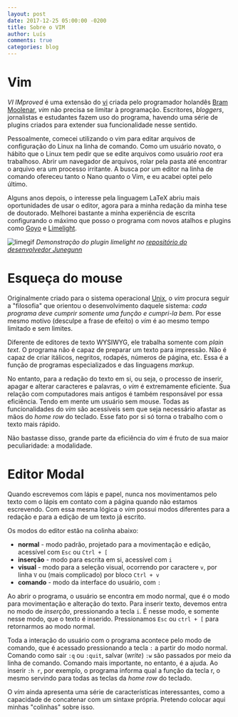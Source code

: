 ```yaml
---
layout: post
date: 2017-12-25 05:00:00 -0200
title: Sobre o VIM
author: Luís
comments: true
categories: blog
---
```

[vi]:https://pt.wikipedia.org/wiki/Vi
[BramMoolenar]:http://www.moolenaar.net/
[unix]:https://pt.wikipedia.org/wiki/Unix
[goyo]:https://github.com/junegunn/goyo.vim
[limelight]:https://github.com/junegunn/limelight.vim
[limegif]:https://camo.githubusercontent.com/fa4e9321be0b4a565ae84a66bae36e97545c101b/68747470733a2f2f7261772e6769746875622e636f6d2f6a756e6567756e6e2f692f6d61737465722f6c696d656c696768742e676966

# Vim 

*VI IMproved* é uma extensão do [vi][vi] criada pelo programador holandês [Bram Moolenar][BramMoolenar], *vim* não precisa se limitar à programação.
Escritores, *bloggers*, jornalistas e estudantes fazem uso do programa, havendo uma série de plugins criados para extender sua funcionalidade nesse sentido.

Pessoalmente, comecei utilizando o vim para editar arquivos de configuração do Linux na linha de comando.
Como um usuário novato, o hábito que o Linux tem pedir que se edite arquivos como usuário *root* era trabalhoso.
Abrir um navegador de arquivos, rolar pela pasta até encontrar o arquivo era um processo irritante.
A busca por um editor na linha de comando ofereceu tanto o Nano quanto o Vim, e eu acabei optei pelo último.

Alguns anos depois, o interesse pela linguagem LaTeX abriu mais oportunidades de usar o editor, agora para a minha redação da minha tese de doutorado.
Melhorei bastante a minha experiência de escrita configurando o máximo que posso o programa com novos atalhos e plugins como [Goyo][goyo] e [Limelight][limelight].

![limegif](https://camo.githubusercontent.com/fa4e9321be0b4a565ae84a66bae36e97545c101b/68747470733a2f2f7261772e6769746875622e636f6d2f6a756e6567756e6e2f692f6d61737465722f6c696d656c696768742e676966)
*Demonstração do plugin limelight no [repositório do desenvolvedor Junegunn][limelight]*

# Esqueça do mouse

Originalmente criado para o sistema operacional [Unix][unix], o *vim* procura seguir a "filosofia" que orientou o desenvolvimento daquele sistema: *cada programa deve cumprir somente uma função e cumpri-la bem*.
Por esse mesmo motivo (desculpe a frase de efeito) o *vim* é ao mesmo tempo limitado e sem limites.

Diferente de editores de texto WYSIWYG, ele trabalha somente com *plain text*.
O programa não é capaz de preparar um texto para impressão.
Não é capaz de criar itálicos, negritos, rodapés, números de página, etc. Essa é a função de programas especializados e das linguagens *markup*.

No entanto, para a redação do texto em si, ou seja, o processo de inserir, apagar e alterar caracteres e palavras, o *vim* é extremamente eficiente.
Sua relação com computadores mais antigos é também responsável por essa eficiência. Tendo em mente um usuário sem mouse.
Todas as funcionalidades do *vim* são acessíveis sem que seja necessário afastar as mãos do *home row* do teclado. Esse fato por si só torna o trabalho com o texto mais rápido.

Não bastasse disso, grande parte da eficiência do *vim* é fruto de sua maior peculiaridade: a modalidade.


# Editor Modal

Quando escrevemos com lápis e papel, nunca nos movimentamos pelo texto com o lápis em contato com a página quando não estamos escrevendo.
Com essa mesma lógica o *vim* possui modos diferentes para a redação e para a edição de um texto já escrito.

Os modos do editor estão na colinha abaixo:

>>>
* **normal** - modo padrão, projetado para a movimentação e edição, acessível com `Esc` ou `Ctrl + [`
* **inserção** - modo para escrita em si, acessível com `i`
* **visual** - modo para a seleção visual, ocorrendo por caractere `v`, por linha `V` ou (mais complicado) por bloco `Ctrl + v`
* **comando** - modo da interface do usuário, com `:`


Ao abrir o programa, o usuário se encontra em modo normal, que é o modo para movimentação e alteração do texto.
Para inserir texto, devemos entra no modo de *inserção*, pressionando a tecla `i`. É nesse modo, e somente nesse modo, que o texto é inserido. Pressionamos `Esc` ou `ctrl + [` para retornarmos ao modo normal.

Toda a interação do usuário com o programa acontece pelo modo de comando, que é acessado pressionando a tecla `:` a partir do modo normal. Comando como sair `:q` ou `:quit`, salvar (*write*) `:w` são passados por meio da linha de comando. Comando mais importante, no entanto, é a ajuda. Ao inserir `:h r`, por exemplo, o programa informa qual a função da tecla r, o mesmo servindo para todas as teclas da *home row* do teclado.

O *vim* ainda apresenta uma série de características interessantes, como a capacidade de concatenar com um sintaxe própria. Pretendo colocar aqui minhas "colinhas" sobre isso.
